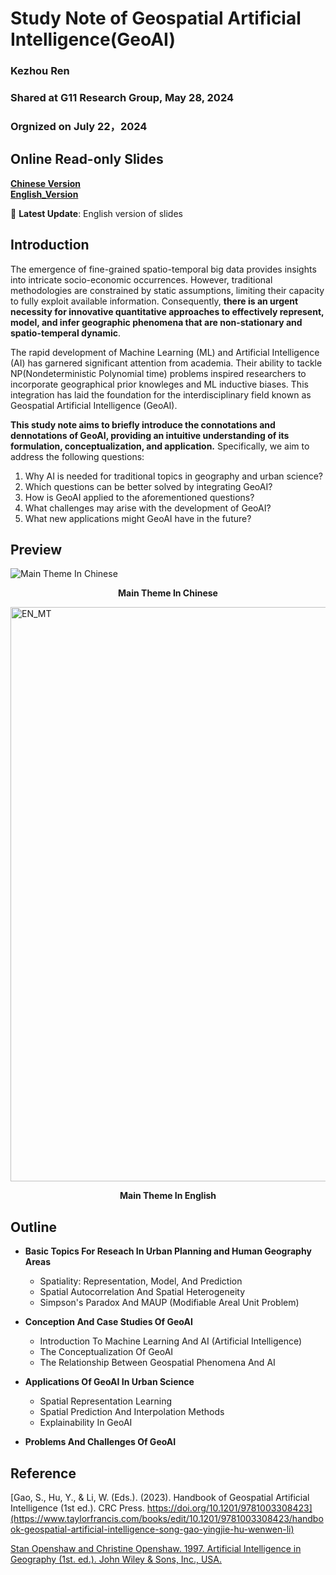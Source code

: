 # Study Note of Geospatial Artificial Intelligence(GeoAI)
### Kezhou Ren
### Shared at G11 Research Group, May 28, 2024
### Orgnized on July 22，2024

## Online Read-only Slides
**[Chinese Version](https://1drv.ms/p/c/0209e69ba7bb06af/Ea8Gu6eb5gkggAJtAAAAAAABAs_uDgwlAgcMtxx4KnA0wg?e=rOHthp)**  
**[English_Version](https://1drv.ms/p/c/0209e69ba7bb06af/IQNpN-l8KJqKRpqi1aIbYG03AT9y9vMM1KbIjjw2h3HkbHA?em=2&amp;wdAr=1.7777777777777777)**

  

🔔 **Latest Update**: English version of slides

## Introduction
The emergence of fine-grained spatio-temporal big data provides insights into intricate socio-economic occurrences. However, traditional methodologies are constrained by static assumptions, limiting their capacity to fully exploit available information. Consequently, **there is an urgent necessity for innovative quantitative approaches to effectively represent, model, and infer geographic phenomena that are non-stationary and spatio-temperal dynamic**.

The rapid development of Machine Learning (ML) and Artificial Intelligence (AI) has garnered significant attention from academia. Their ability to tackle NP(Nondeterministic Polynomial time) problems inspired researchers to incorporate geographical prior knowleges and ML inductive biases. This integration has laid the foundation for the interdisciplinary field known as Geospatial Artificial Intelligence (GeoAI).

**This study note aims to briefly introduce the connotations and dennotations of GeoAI, providing an intuitive understanding of its formulation, conceptualization, and application.** Specifically, we aim to address the following questions:
 1. Why AI is needed for traditional topics in geography and urban science?
 2. Which questions can be better solved by integrating GeoAI?
 3. How is GeoAI applied to the aforementioned questions?
 4. What challenges may arise with the development of GeoAI?
 5. What new applications might GeoAI have in the future?

## Preview
![Main Theme In Chinese](https://github.com/XiWen0627/StudyNote_GeoAI/blob/main/SelectedPic1.png)
**<p align="center">Main Theme In Chinese</p>**  
  


<img width="919" alt="EN_MT" src="https://github.com/user-attachments/assets/48244510-1edb-4d98-a12f-4c07c60ff04f"> 

**<p align="center">Main Theme In English</p>**

## Outline
- **Basic Topics For Reseach In Urban Planning and Human Geography Areas**
  - Spatiality: Representation, Model, And Prediction
  - Spatial Autocorrelation And Spatial Heterogeneity
  - Simpson's Paradox And MAUP (Modifiable Areal Unit Problem)
    
- **Conception And Case Studies Of GeoAI**
  - Introduction To Machine Learning And AI (Artificial Intelligence)
  - The Conceptualization Of GeoAI
  - The Relationship Between Geospatial Phenomena And AI
    
- **Applications Of GeoAI In Urban Science**
  - Spatial Representation Learning
  - Spatial Prediction And Interpolation Methods
  - Explainability In GeoAI
    
- **Problems And Challenges Of GeoAI**

## Reference
[Gao, S., Hu, Y., & Li, W. (Eds.). (2023). Handbook of Geospatial Artificial Intelligence (1st ed.). CRC Press. https://doi.org/10.1201/9781003308423](https://www.taylorfrancis.com/books/edit/10.1201/9781003308423/handbook-geospatial-artificial-intelligence-song-gao-yingjie-hu-wenwen-li)  

[Stan Openshaw and Christine Openshaw. 1997. Artificial Intelligence in Geography (1st. ed.). John Wiley & Sons, Inc., USA.](https://www.amazon.com/exec/obidos/ASIN/0471969915/acmorg-20)

